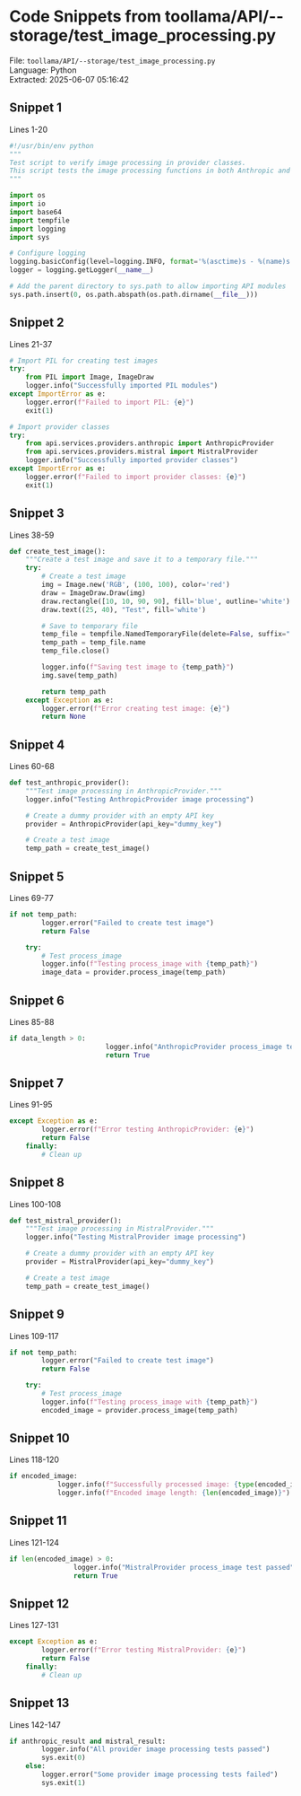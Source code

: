 # Code Snippets from toollama/API/--storage/test_image_processing.py

File: `toollama/API/--storage/test_image_processing.py`  
Language: Python  
Extracted: 2025-06-07 05:16:42  

## Snippet 1
Lines 1-20

```Python
#!/usr/bin/env python
"""
Test script to verify image processing in provider classes.
This script tests the image processing functions in both Anthropic and Mistral providers.
"""

import os
import io
import base64
import tempfile
import logging
import sys

# Configure logging
logging.basicConfig(level=logging.INFO, format='%(asctime)s - %(name)s - %(levelname)s - %(message)s')
logger = logging.getLogger(__name__)

# Add the parent directory to sys.path to allow importing API modules
sys.path.insert(0, os.path.abspath(os.path.dirname(__file__)))
```

## Snippet 2
Lines 21-37

```Python
# Import PIL for creating test images
try:
    from PIL import Image, ImageDraw
    logger.info("Successfully imported PIL modules")
except ImportError as e:
    logger.error(f"Failed to import PIL: {e}")
    exit(1)

# Import provider classes
try:
    from api.services.providers.anthropic import AnthropicProvider
    from api.services.providers.mistral import MistralProvider
    logger.info("Successfully imported provider classes")
except ImportError as e:
    logger.error(f"Failed to import provider classes: {e}")
    exit(1)
```

## Snippet 3
Lines 38-59

```Python
def create_test_image():
    """Create a test image and save it to a temporary file."""
    try:
        # Create a test image
        img = Image.new('RGB', (100, 100), color='red')
        draw = ImageDraw.Draw(img)
        draw.rectangle([10, 10, 90, 90], fill='blue', outline='white')
        draw.text((25, 40), "Test", fill='white')

        # Save to temporary file
        temp_file = tempfile.NamedTemporaryFile(delete=False, suffix=".png")
        temp_path = temp_file.name
        temp_file.close()

        logger.info(f"Saving test image to {temp_path}")
        img.save(temp_path)

        return temp_path
    except Exception as e:
        logger.error(f"Error creating test image: {e}")
        return None
```

## Snippet 4
Lines 60-68

```Python
def test_anthropic_provider():
    """Test image processing in AnthropicProvider."""
    logger.info("Testing AnthropicProvider image processing")

    # Create a dummy provider with an empty API key
    provider = AnthropicProvider(api_key="dummy_key")

    # Create a test image
    temp_path = create_test_image()
```

## Snippet 5
Lines 69-77

```Python
if not temp_path:
        logger.error("Failed to create test image")
        return False

    try:
        # Test process_image
        logger.info(f"Testing process_image with {temp_path}")
        image_data = provider.process_image(temp_path)
```

## Snippet 6
Lines 85-88

```Python
if data_length > 0:
                        logger.info("AnthropicProvider process_image test passed")
                        return True
```

## Snippet 7
Lines 91-95

```Python
except Exception as e:
        logger.error(f"Error testing AnthropicProvider: {e}")
        return False
    finally:
        # Clean up
```

## Snippet 8
Lines 100-108

```Python
def test_mistral_provider():
    """Test image processing in MistralProvider."""
    logger.info("Testing MistralProvider image processing")

    # Create a dummy provider with an empty API key
    provider = MistralProvider(api_key="dummy_key")

    # Create a test image
    temp_path = create_test_image()
```

## Snippet 9
Lines 109-117

```Python
if not temp_path:
        logger.error("Failed to create test image")
        return False

    try:
        # Test process_image
        logger.info(f"Testing process_image with {temp_path}")
        encoded_image = provider.process_image(temp_path)
```

## Snippet 10
Lines 118-120

```Python
if encoded_image:
            logger.info(f"Successfully processed image: {type(encoded_image)}")
            logger.info(f"Encoded image length: {len(encoded_image)}")
```

## Snippet 11
Lines 121-124

```Python
if len(encoded_image) > 0:
                logger.info("MistralProvider process_image test passed")
                return True
```

## Snippet 12
Lines 127-131

```Python
except Exception as e:
        logger.error(f"Error testing MistralProvider: {e}")
        return False
    finally:
        # Clean up
```

## Snippet 13
Lines 142-147

```Python
if anthropic_result and mistral_result:
        logger.info("All provider image processing tests passed")
        sys.exit(0)
    else:
        logger.error("Some provider image processing tests failed")
        sys.exit(1)
```

